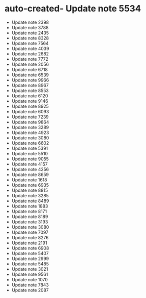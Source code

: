 # auto-created- Update note 5534
- Update note 2398
- Update note 3788
- Update note 2435
- Update note 8328
- Update note 7564
- Update note 4039
- Update note 2682
- Update note 7772
- Update note 2056
- Update note 6718
- Update note 6539
- Update note 9966
- Update note 8967
- Update note 8553
- Update note 6120
- Update note 9146
- Update note 8925
- Update note 6093
- Update note 7239
- Update note 9864
- Update note 3289
- Update note 4923
- Update note 3080
- Update note 6602
- Update note 5391
- Update note 5510
- Update note 9055
- Update note 4157
- Update note 4256
- Update note 8659
- Update note 1618
- Update note 6935
- Update note 8815
- Update note 3285
- Update note 8489
- Update note 1883
- Update note 8171
- Update note 8189
- Update note 3193
- Update note 3080
- Update note 7097
- Update note 8276
- Update note 2191
- Update note 6908
- Update note 5407
- Update note 2999
- Update note 5485
- Update note 3021
- Update note 9561
- Update note 1070
- Update note 7843
- Update note 2087
